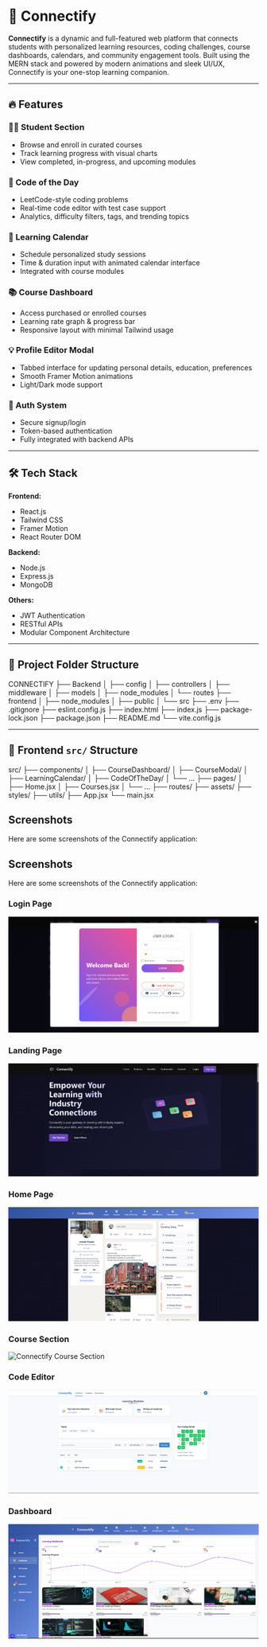 # 🚀 Connectify

**Connectify** is a dynamic and full-featured web platform that connects students with personalized learning resources, coding challenges, course dashboards, calendars, and community engagement tools. Built using the MERN stack and powered by modern animations and sleek UI/UX, Connectify is your one-stop learning companion.

---

## 🔥 Features

### 👨‍🎓 Student Section
- Browse and enroll in curated courses
- Track learning progress with visual charts
- View completed, in-progress, and upcoming modules

### 🧠 Code of the Day
- LeetCode-style coding problems
- Real-time code editor with test case support
- Analytics, difficulty filters, tags, and trending topics

### 📅 Learning Calendar
- Schedule personalized study sessions
- Time & duration input with animated calendar interface
- Integrated with course modules

### 📚 Course Dashboard
- Access purchased or enrolled courses
- Learning rate graph & progress bar
- Responsive layout with minimal Tailwind usage

### 💡 Profile Editor Modal
- Tabbed interface for updating personal details, education, preferences
- Smooth Framer Motion animations
- Light/Dark mode support

### 🔐 Auth System
- Secure signup/login
- Token-based authentication
- Fully integrated with backend APIs

---

## 🛠️ Tech Stack

**Frontend:**
- React.js
- Tailwind CSS
- Framer Motion
- React Router DOM

**Backend:**
- Node.js
- Express.js
- MongoDB

**Others:**
- JWT Authentication
- RESTful APIs
- Modular Component Architecture

---

## 📁 Project Folder Structure

CONNECTIFY ├── Backend │ ├── config │ ├── controllers │ ├── middleware │ ├── models │ ├── node_modules │ └── routes ├── frontend │ ├── node_modules │ ├── public │ └── src ├── .env ├── .gitignore ├── eslint.config.js ├── index.html ├── index.js ├── package-lock.json ├── package.json ├── README.md └── vite.config.js



---

## 📂 Frontend `src/` Structure

src/ ├── components/ │ ├── CourseDashboard/ │ ├── CourseModal/ │ ├── LearningCalendar/ │ ├── CodeOfTheDay/ │ └── ... ├── pages/ │ ├── Home.jsx │ ├── Courses.jsx │ └── ... ├── routes/ ├── assets/ ├── styles/ ├── utils/ ├── App.jsx └── main.jsx


## Screenshots

Here are some screenshots of the Connectify application:

## Screenshots

Here are some screenshots of the Connectify application:

### Login Page
![Connectify Login Page](frontend/public/Screenshots/connectify-loginpage.png)

### Landing Page
![Connectify Landing Page](frontend/public/Screenshots/connectify-landingpage.png)

### Home Page
![Connectify Home Page](frontend/public/Screenshots/connectifyHomepage.png)

### Course Section
![Connectify Course Section](frontend/public/Screenshots/connectifyhocoursesection.png)

### Code Editor
![Connectify Code Editor](frontend/public/Screenshots/connectifyocodeeditor.png)

### Dashboard
![Dashboard](frontend/public/Screenshots/dashboard.png)


